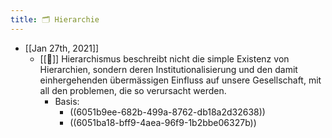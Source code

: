 ```yaml
---
title: 🗂 Hierarchie
---
```


- [[Jan 27th, 2021]]
	- [[📗]] Hierarchismus beschreibt nicht die simple Existenz von Hierarchien, sondern deren Institutionalisierung und den damit einhergehenden übermässigen Einfluss auf unsere Gesellschaft, mit all den problemen, die so verursacht werden.
		- Basis:
			- ((6051b9ee-682b-499a-8762-db18a2d32638))
			- ((6051ba18-bff9-4aea-96f9-1b2bbe06327b))